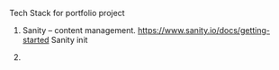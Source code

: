 Tech Stack for portfolio project
1.	Sanity – content management.
https://www.sanity.io/docs/getting-started
    Sanity init

2. 
